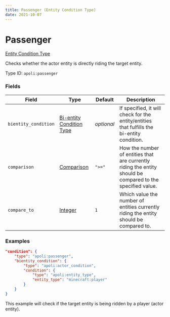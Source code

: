 ```yaml
---
title: Passenger (Entity Condition Type)
date: 2021-10-07
---
```


# Passenger

[Entity Condition Type](../entity_condition_types.md)

Checks whether the actor entity is directly riding the target entity.

Type ID: `apoli:passenger`


### Fields

Field | Type | Default | Description
------|------|---------|-------------
`bientity_condition` | [Bi-entity Condition Type](../bientity_condition_types.md) | _optional_ | If specified, it will check for the entity/entities that fulfills the bi-entity condition.
`comparison` | [Comparison](../data_types/comparison.md) | `">="` | How the number of entities that are currently riding the entity should be compared to the specified value.
`compare_to` | [Integer](../data_types/integer.md) | `1` | Which value the number of entities currently riding the entity should be compared to.


### Examples

```json
"condition": {
    "type": "apoli:passenger",
    "bientity_condition": {
        "type": "apoli:actor_condition",
        "condition": {
            "type": "apoli:entity_type",
            "entity_type": "minecraft:player"
        }
    }
}
```

This example will check if the target entity is being ridden by a player (actor entity).
